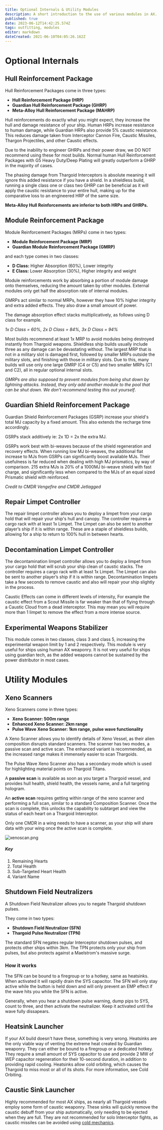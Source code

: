 ```yaml
---
title: Optional Internals & Utility Modules
description: A short introduction to the use of various modules in AX.
published: true
date: 2023-06-12T14:42:25.574Z
tags: outfitting, modules
editor: markdown
dateCreated: 2021-06-10T04:05:26.162Z
---
```


# Optional Internals

## Hull Reinforcement Package

Hull Reinforcement Packages come in three types:

- **Hull Reinforcement Package (HRP)**
- **Guardian Hull Reinforcement Package (GHRP)**
- **Meta-Alloy Hull Reinforcement Package (MAHRP)**

Hull reinforcements do exactly what you might expect, they increase the hull and damage resistance of your ship. Human HRPs increase resistance to human damage, while Guardian HRPs also provide 5% caustic resistance. This reduces damage taken from Interceptor Cannon Fire, Caustic Missiles, Thargon Projectiles, and other Caustic effects.

Due to the inability to engineer GHRPs and their power draw,  we DO NOT recommend using these for most builds. Normal human Hull Reinforcement Packages with G5 Heavy Duty/Deep Plating will greatly outperform a GHRP in the majority of cases.

The phasing damage from Thargoid Interceptors is absolute meaning it will ignore this added resistance if you have a shield. In a shieldless build, running a single class one or class two GHRP can be beneficial as it will apply the caustic resistance to your entire hull, making up for the comparative loss to an engineered HRP of the same size.

**Meta-Alloy Hull Reinforcements are inferior to both HRPs and GHRPs.**

## Module Reinforcement Package

Module Reinforcement Packages (MRPs) come in two types:

- **Module Reinforcement Package (MRP)**
- **Guardian Module Reinforcement Package (GMRP)**

and each type comes in two classes:

- **D Class:** Higher Absorption (60%), Lower integrity
- **E Class:** Lower Absorption (30%), Higher integrity and weight

Module reinforcements work by absorbing a portion of module damage onto themselves, reducing the amount taken by other modules. External modules only get half the absorption rate of internal modules.

GMRPs act similar to normal MRPs, however they have 10% higher integrity and extra added effects. They also draw a small amount of power.

The damage absorption effect stacks multiplicatively, as follows using D class for example.

*1x D Class = 60%, 2x D Class = 84%, 3x D Class = 94%*

Most builds recommend at least 1x MRP to avoid modules being destroyed instantly from Thargoid weapons. Shieldless ship builds usually include three as any damage can be devastating without. The largest MRP that is not in a military slot is damaged first, followed by smaller MRPs outside the military slots, and finishing with those in military slots. Due to this, many builds will use only one large GMRP (C4 or C5) and two smaller MRPs (C1 and C2), all in regular optional internal slots.

*GMRPs are also supposed to prevent modules from being shut down by lightning attacks. Instead, they only add another module to the pool that can be shut down. We don’t recommend testing this out yourself*.

## Guardian Shield Reinforcement Package

Guardian Shield Reinforcement Packages (GSRP) increase your shield's total MJ capacity by a fixed amount. This also extends the recharge time accordingly.

GSRPs stack additively ie: 2x 1D = 2x the extra MJ.

GSRPs work best with bi-weaves because of the shield regeneration and recovery effects. When running low MJ bi-weaves, the additional flat increase to MJs from GSRPs can significantly boost available MJs. Their usefulness is far reduced when dealing with high MJ prismatics, by way of comparison. 215 extra MJs is 20% of a 1000MJ bi-weave shield with fast charge, and significantly less when compared to the MJs of an equal sized Prismatic shield with reinforced.

*Credit to CMDR Vengefire and CMDR Jetlagged*

## Repair Limpet Controller
The repair limpet controller allows you to deploy a limpet from your cargo hold that will repair your ship's hull and canopy. The controller requires a cargo rack with at least 1x Limpet. The Limpet can also be sent to another player’s ship if it is within range. These are a staple of shieldless builds, allowing for a ship to return to 100% hull in between hearts.

## Decontamination Limpet Controller
The decontamination limpet controller allows you to deploy a limpet from your cargo hold that will scrub your ship clean of caustic stacks. The controller requires a cargo rack with at least 1x Limpet. The Limpet can also be sent to another player’s ship if it is within range. Decontamination limpets take a few seconds to remove caustic and also will repair your ship slightly in the process.

Caustic Effects can come in different levels of intensity, For example the caustic effect from a Scout Missile is far weaker than that of flying through a Caustic Cloud from a dead interceptor. This may mean you will require more than 1 limpet to remove the effect from a more intense source.

## Experimental Weapons Stabilizer
This module comes in two classes, class 3 and class 5, increasing the experimental weapon limit by 1 and 2 respectively.
This module is very useful for ships using human AX weaponry. It is not very useful for ships using guardian tech, as the added weapons cannot be sustained by the power distributor in most cases.

# Utility Modules

## Xeno Scanners

Xeno Scanners come in three types:

- **Xeno Scanner: 500m range**
- **Enhanced Xeno Scanner: 2km range**
- **Pulse Wave Xeno Scanner: 1km range, pulse wave functionality**

A Xeno Scanner allows you to identify details of Xeno Vessel, as their alien composition disrupts standard scanners. The scanner has two modes, a passive scan and active scan. The enhanced variant is recommended, as the increased range makes it immensely easier to scan Thargoids.

The Pulse Wave Xeno Scanner also has a secondary mode which is used for highlighting material points on Thargoid Titans.

A **passive scan** is available as soon as you target a Thargoid vessel, and provides hull health, shield health, the vessels name, and a full targeting hologram.

An **active scan** requires getting within range of the xeno scanner and performing a full scan, similar to a standard Composition Scanner. Once the scan is complete, this unlocks the capability to subtarget and view the status of each heart on a Thargoid Interceptor.

Only one CMDR in a wing needs to have a scanner, as your ship will share data with your wing once the active scan is complete.

![xenoscan.png](/img/xenoscan.png)

##### Key
1. Remaining Hearts
2. Total Health
3. Sub-Targeted Heart Health
4. Variant Name

## Shutdown Field Neutralizers

A Shutdown Field Neutralizer allows you to negate Thargoid shutdown pulses.

They come in two types:
- **Shutdown Field Neutralizer (SFN)**
- **Thargoid Pulse Neutralizer (TPN)**

The standard SFN negates regular Interceptor shutdown pulses, and protects other ships within 3km. The TPN protects only your ship from pulses, but also protects against a Maelstrom's massive surge.

### How it works

The SFN can be bound to a firegroup or to a hotkey, same as heatsinks. When activated it will rapidly drain the SYS capacitor. The SFN will only stay active while the button is held down and will only prevent an EMP effect if the wave hits you while the SFN is active.

Generally, when you hear a shutdown pulse warning, dump pips to SYS, count to three, and then activate the neutralizer. Keep it activated until the wave fully dissapears.

## Heatsink Launcher
If your AX build doesn't have these, something is very wrong. Heatsinks are the only viable way of venting the extreme heat created by Guardian weaponry. They can either be bound to a firegroup or a dedicated hotkey. They require a small amount of SYS capacitor to use and provide 2 MW of WEP capacitor regeneration for their 10-second duration, in addition to providing rapid cooling. Heatsinks allow cold orbiting, which causes the Thargoid to miss most or all of its shots. For more information, see Cold Orbiting.

## Caustic Sink Launcher
Highly recommended for most AX ships, as nearly all Thargoid vessels employ some form of caustic weaponry. These sinks will quickly remove the caustic debuff from your ship automatically, only needing to be ejected when they are full.
They are not recommended for solo Interceptor fights, as caustic missiles can be avoided using [cold mechanics](https://youtu.be/f-2zN0f__HA?t=95).